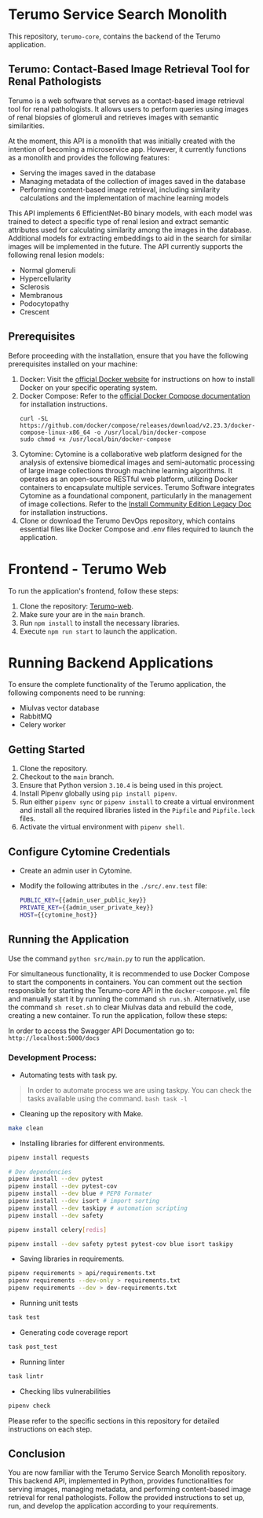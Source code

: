 # Terumo Service Search Monolith

This repository, `terumo-core`, contains the backend of the Terumo application.

## Terumo: Contact-Based Image Retrieval Tool for Renal Pathologists

Terumo is a web software that serves as a contact-based image retrieval tool for renal pathologists. It allows users to perform queries using images of renal biopsies of glomeruli and retrieves images with semantic similarities.

At the moment, this API is a monolith that was initially created with the intention of becoming a microservice app. However, it currently functions as a monolith and provides the following features:

- Serving the images saved in the database
- Managing metadata of the collection of images saved in the database
- Performing content-based image retrieval, including similarity calculations and the implementation of machine learning models

This API implements 6 EfficientNet-B0 binary models, with each model was trained to detect a specific type of renal lesion and extract semantic attributes used for calculating similarity among the images in the database. Additional models for extracting embeddings to aid in the search for similar images will be implemented in the future. The API currently supports the following renal lesion models:

- Normal glomeruli
- Hypercellularity
- Sclerosis
- Membranous
- Podocytopathy
- Crescent

## Prerequisites

Before proceeding with the installation, ensure that you have the following prerequisites installed on your machine:

1. Docker: Visit the [official Docker website](https://docs.docker.com/get-docker/) for instructions on how to install Docker on your specific operating system.
2. Docker Compose: Refer to the [official Docker Compose documentation](https://docs.docker.com/compose/install/) for installation instructions.
    ```
    curl -SL https://github.com/docker/compose/releases/download/v2.23.3/docker-compose-linux-x86_64 -o /usr/local/bin/docker-compose
    sudo chmod +x /usr/local/bin/docker-compose
    ```
3. Cytomine: Cytomine is a collaborative web platform designed for the analysis of extensive biomedical images and semi-automatic processing of large image collections through machine learning algorithms. It operates as an open-source RESTful web platform, utilizing Docker containers to encapsulate multiple services. Terumo Software integrates Cytomine as a foundational component, particularly in the management of image collections. Refer to the [Install Community Edition Legacy Doc](https://doc.cytomine.org/admin-guide/legacy/legacy-install#install-community-edition-legacy) for installation instructions.
4. Clone or download the Terumo DevOps repository, which contains essential files like Docker Compose and .env files required to launch the application.

# Frontend - Terumo Web

To run the application's frontend, follow these steps:

1. Clone the repository:  [Terumo-web](https://github.com/Terumo-App/terumo-web).
2. Make sure your are in the `main` branch.
3. Run `npm install` to install the necessary libraries.
4. Execute `npm run start` to launch the application.

# Running Backend Applications

To ensure the complete functionality of the Terumo application, the following components need to be running:

- Miulvas vector database
- RabbitMQ
- Celery worker

## Getting Started

1. Clone the repository.
2. Checkout to the `main` branch.
3. Ensure that Python version `3.10.4` is being used in this project.
4. Install Pipenv globally using `pip install pipenv`.
5. Run either `pipenv sync` or `pipenv install` to create a virtual environment and install all the required libraries listed in the `Pipfile` and `Pipfile.lock` files.
6. Activate the virtual environment with `pipenv shell`.

## Configure Cytomine Credentials

- Create an admin user in Cytomine.
- Modify the following attributes in the `./src/.env.test` file:

    ```bash
    PUBLIC_KEY={{admin_user_public_key}}
    PRIVATE_KEY={{admin_user_private_key}}
    HOST={{cytomine_host}}
    ```

## Running the Application

Use the command `python src/main.py` to run the application.

For simultaneous functionality, it is recommended to use Docker Compose to start the components in containers. You can comment out the section responsible for starting the Terumo-core API in the `docker-compose.yml` file and manually start it by running the command `sh run.sh`. Alternatively, use the command `sh reset.sh` to clear Miulvas data and rebuild the code, creating a new container.
To run the application, follow these steps:

In order to access the Swagger API Documentation go to: `http://localhost:5000/docs`

### Development Process:
   - Automating tests with task py.
   >  In order to automate process we are using taskpy. You can check the tasks available using the  command. 
    ```bash
    task -l
    ```
   - Cleaning up the repository with Make.
   ```bash
   make clean
   ```
   - Installing libraries for different environments.
   ```bash
   pipenv install requests
   
   # Dev dependencies
   pipenv install --dev pytest
   pipenv install --dev pytest-cov 
   pipenv install --dev blue # PEP8 Formater
   pipenv install --dev isort # import sorting
   pipenv install --dev taskipy # automation scripting
   pipenv install --dev safety

   pipenv install celery[redis]
   
   pipenv install --dev safety pytest pytest-cov blue isort taskipy
   ```
   - Saving libraries in requirements.
   ```bash
   pipenv requirements > api/requirements.txt
   pipenv requirements --dev-only > requirements.txt
   pipenv requirements --dev > dev-requirements.txt
   ```
   - Running unit tests
   ```bash
   task test 
   ```  
   - Generating code coverage report
   ```bash
   task post_test 
   ```
   - Running linter
   ```bash
   task lintr 
   ```
   - Checking libs vulnerabilities
   ```bash
   pipenv check
   ```   


   
Please refer to the specific sections in this repository for detailed instructions on each step.

## Conclusion

You are now familiar with the Terumo Service Search Monolith repository. This backend API, implemented in Python, provides functionalities for serving images, managing metadata, and performing content-based image retrieval for renal pathologists. Follow the provided instructions to set up, run, and develop the application according to your requirements.






